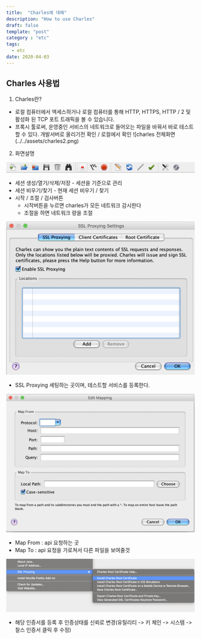 ```yaml
---
title:  "Charles에 대해"
description: "How to use Charles"
draft: false
template: "post"
category : "etc"
tags:
  - etc
date: 2020-04-03
---
```

## Charles 사용법

1. Charles란?
- 로컬 컴퓨터에서 액세스하거나 로컬 컴퓨터를 통해 HTTP, HTTPS, HTTP / 2 및 활성화 된 TCP 포트 트래픽을 볼 수 있습니다.
- 프록시 툴로써, 운영중인 서비스의 네트워크로 들어오는 파일을 바꿔서 바로 테스트 할 수 있다. 개발서버로 올리기전 확인 / 로컬에서 확인
![charles 전체화면(../../assets/charles2.png) 
        
2. 화면설명

![charles 버튼](../../assets/charles1.png)
  - 세션 생성/열기/삭제/저장 - 세션을 기준으로 관리
  - 세션 비우기/찾기 - 현재 세션 비우기 / 찾기
  - 시작 / 조절 / 검사버튼
    - 시작버튼을 누르면 charles가 모든 네트워크 감시한다
    - 조절을 하면 네트워크 량을 조절

![proxy setting](../../assets/proxysetting.png)
- SSL Proxying 세팅하는 곳이며, 테스트할 서비스를 등록한다.

![maptolocal](../../assets/maptolocal.png)
- Map From : api 요청하는 곳
- Map To : api 요청을 가로쳐서 다른 파일을 보여줄것

![sslsertificate](../../assets/sslsertification.png)
- 해당 인증서를 등록 후 인증상태를 신뢰로 변경(유틸리티 -> 키 체인 -> 시스템 -> 찰스 인증서 클릭 후 수정)
